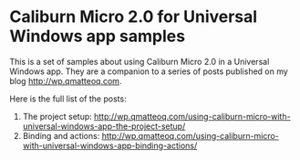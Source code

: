 Caliburn Micro 2.0 for Universal Windows app samples
===============================

This is a set of samples about using Caliburn Micro 2.0 in a Universal Windows app. They are a companion to a series of posts published on my blog http://wp.qmatteoq.com.

Here is the full list of the posts:

1) The project setup: http://wp.qmatteoq.com/using-caliburn-micro-with-universal-windows-app-the-project-setup/
2) Binding and actions: http://wp.qmatteoq.com/using-caliburn-micro-with-universal-windows-app-binding-actions/
